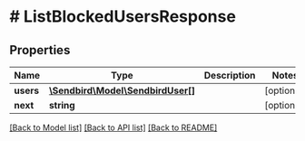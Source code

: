 # # ListBlockedUsersResponse

## Properties

Name | Type | Description | Notes
------------ | ------------- | ------------- | -------------
**users** | [**\Sendbird\Model\SendbirdUser[]**](SendbirdUser.md) |  | [optional]
**next** | **string** |  | [optional]

[[Back to Model list]](../../README.md#models) [[Back to API list]](../../README.md#endpoints) [[Back to README]](../../README.md)
